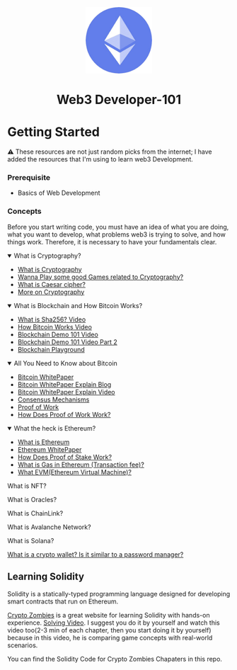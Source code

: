 <div align='center'>
    <p align='center'><img src='./img/logo.png' height='150px' width='150px'></p>
    <h1 align='center'>Web3 Developer-101</h1>
</div>

# Getting Started

⚠️ These resources are not just random picks from the internet; I have added the resources that I'm using to learn web3 Development.

### Prerequisite
- Basics of Web Development

### Concepts 
Before you start writing code, you must have an idea of what you are doing, what you want to develop, what problems web3 is trying to solve, and how things work. Therefore, it is necessary to have your fundamentals clear.

<details open>
<summary>What is Cryptography?</summary>

- [What is Cryptography](https://chat.openai.com/share/5080537c-a8d8-4e0f-9583-3fd97aad715f)
- [Wanna Play some good Games related to Cryptography?](https://cryptohack.org/courses/intro/course_details/)
- [What is Caesar cipher?](https://en.wikipedia.org/wiki/Caesar_cipher)
- [More on Cryptography](https://cryptohack.org/courses/)
</details>

<details open>
<summary>What is Blockchain and How Bitcoin Works?</summary>

- [What is Sha256? Video](https://www.youtube.com/watch?v=orIgy2MjqrA&t=204s)
- [How Bitcoin Works Video](https://www.youtube.com/watch?v=bBC-nXj3Ng4&t=1026s)
- [Blockchain Demo 101 Video](https://www.youtube.com/watch?v=_160oMzblY8&t=2s)
- [Blockchain Demo 101 Video Part 2](https://www.youtube.com/watch?v=xIDL_akeras&t=41s)
- [Blockchain Playground](https://andersbrownworth.com/blockchain/hash)
</details>

<details open>
<summary>All You Need to Know about Bitcoin</summary>

- [Bitcoin WhitePaper](https://bitcoin.org/bitcoin.pdf)
- [Bitcoin WhitePaper Explain Blog](https://medium.com/coinmonks/bitcoin-white-paper-explained-part-1-4-16cba783146a)
- [Bitcoin WhitePaper Explain Video](https://www.youtube.com/watch?v=NoqNhWnjE1Q)
- [Consensus Mechanisms](https://blockworks.co/news/consensus-mechanisms-guide)
- [Proof of Work](https://blockworks.co/news/what-is-proof-of-work)
- [How Does Proof of Work Work?](https://learnweb3.io/degrees/ethereum-developer-degree/sophomore/how-does-proof-of-work-work)
</details>

<details open>
<summary>What the heck is Ethereum?</summary>

- [What is Ethereum](https://aws.amazon.com/blockchain/what-is-ethereum/)
- [Ethereum WhitePaper](https://ethereum.org/669c9e2e2027310b6b3cdce6e1c52962/Ethereum_Whitepaper_-_Buterin_2014.pdf)
- [How Does Proof of Stake Work?](https://learnweb3.io/degrees/ethereum-developer-degree/sophomore/how-does-proof-of-stake-work)
- [What is Gas in Ethereum (Transaction fee)?](https://medium.com/coinmonks/bitcoin-white-paper-explained-part-1-4-16cba783146a)
- [What EVM(Ethereum Virtual Machine)?](https://ethereum.org/en/developers/docs/evm/)
</details>

What is NFT?

What is Oracles?

What is ChainLink?

What is Avalanche Network?

What is Solana?

[What is a crypto wallet? Is it similar to a password manager?](https://www.coinbase.com/en-gb/learn/crypto-basics/what-is-a-crypto-wallet)

## Learning Solidity
Solidity is a statically-typed programming language designed for developing smart contracts that run on Ethereum.

[Crypto Zombies](https://cryptozombies.io/en/solidity) is a great website for learning Solidity with hands-on experience. [Solving Video](https://www.youtube.com/watch?v=ERAxd8gl1Eg&t=7079s). I suggest you do it by yourself and watch this video too(2-3 min of each chapter, then you start doing it by yourself) because in this video, he is comparing game concepts with real-world scenarios.

You can find the Solidity Code for Crypto Zombies Chapaters in this repo.

